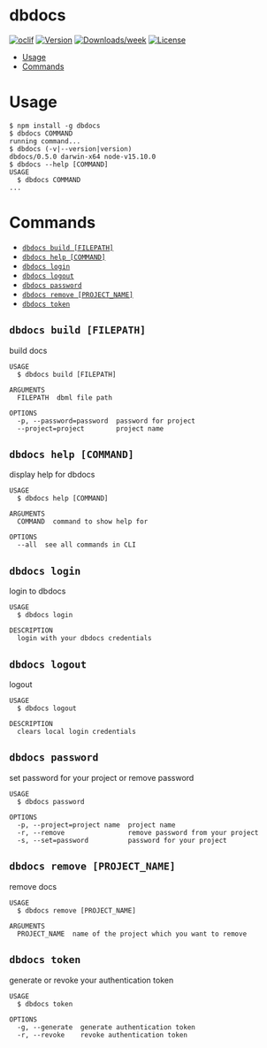 dbdocs
======



[![oclif](https://img.shields.io/badge/cli-oclif-brightgreen.svg)](https://oclif.io)
[![Version](https://img.shields.io/npm/v/dbdocs.svg)](https://npmjs.org/package/dbdocs)
[![Downloads/week](https://img.shields.io/npm/dw/dbdocs.svg)](https://npmjs.org/package/dbdocs)
[![License](https://img.shields.io/npm/l/dbdocs.svg)](https://github.com/holistics/dbdocs/blob/master/package.json)

<!-- toc -->
* [Usage](#usage)
* [Commands](#commands)
<!-- tocstop -->
# Usage
<!-- usage -->
```sh-session
$ npm install -g dbdocs
$ dbdocs COMMAND
running command...
$ dbdocs (-v|--version|version)
dbdocs/0.5.0 darwin-x64 node-v15.10.0
$ dbdocs --help [COMMAND]
USAGE
  $ dbdocs COMMAND
...
```
<!-- usagestop -->
# Commands
<!-- commands -->
* [`dbdocs build [FILEPATH]`](#dbdocs-build-filepath)
* [`dbdocs help [COMMAND]`](#dbdocs-help-command)
* [`dbdocs login`](#dbdocs-login)
* [`dbdocs logout`](#dbdocs-logout)
* [`dbdocs password`](#dbdocs-password)
* [`dbdocs remove [PROJECT_NAME]`](#dbdocs-remove-project_name)
* [`dbdocs token`](#dbdocs-token)

## `dbdocs build [FILEPATH]`

build docs

```
USAGE
  $ dbdocs build [FILEPATH]

ARGUMENTS
  FILEPATH  dbml file path

OPTIONS
  -p, --password=password  password for project
  --project=project        project name
```

## `dbdocs help [COMMAND]`

display help for dbdocs

```
USAGE
  $ dbdocs help [COMMAND]

ARGUMENTS
  COMMAND  command to show help for

OPTIONS
  --all  see all commands in CLI
```

## `dbdocs login`

login to dbdocs

```
USAGE
  $ dbdocs login

DESCRIPTION
  login with your dbdocs credentials
```

## `dbdocs logout`

logout

```
USAGE
  $ dbdocs logout

DESCRIPTION
  clears local login credentials
```

## `dbdocs password`

set password for your project or remove password

```
USAGE
  $ dbdocs password

OPTIONS
  -p, --project=project name  project name
  -r, --remove                remove password from your project
  -s, --set=password          password for your project
```

## `dbdocs remove [PROJECT_NAME]`

remove docs

```
USAGE
  $ dbdocs remove [PROJECT_NAME]

ARGUMENTS
  PROJECT_NAME  name of the project which you want to remove
```
## `dbdocs token`

generate or revoke your authentication token

```
USAGE
  $ dbdocs token

OPTIONS
  -g, --generate  generate authentication token
  -r, --revoke    revoke authentication token
```
<!-- commandsstop -->
